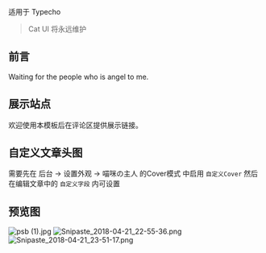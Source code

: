 适用于 Typecho

> Cat UI 将永远维护

## 前言
Waiting for the people who is angel to me.

## 展示站点
欢迎使用本模板后在评论区提供展示链接。

## 自定义文章头图
需要先在 后台 → 设置外观 → 喵咪の主人 的Cover模式 中启用 `自定义Cover`
然后在编辑文章中的 `自定义字段` 内可设置

## 预览图

![psb (1).jpg](https://i.loli.net/2018/04/22/5adb68b4800c3.jpg)
![Snipaste_2018-04-21_22-55-36.png](https://i.loli.net/2018/04/22/5adb68b70e5c9.png)
![Snipaste_2018-04-21_23-51-17.png](https://i.loli.net/2018/04/22/5adb68b72db00.png)
